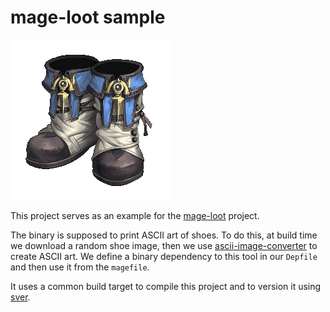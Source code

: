 # mage-loot sample

![mage-boots](mage-boots.png)

This project serves as an example for the [mage-loot](https://github.com/aserto-dev/mage-loot) project.

The binary is supposed to print ASCII art of shoes.
To do this, at build time we download a random shoe image, then we use [ascii-image-converter](https://github.com/TheZoraiz/ascii-image-converter) to create ASCII art.
We define a binary dependency to this tool in our `Depfile` and then use it from the `magefile`.

It uses a common build target to compile this project and to version it using [sver](https://github.com/aserto-dev/sver).
